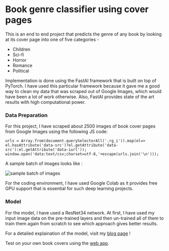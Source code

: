 # Book genre classifier using cover pages 

This is an end to end project that predicts the genre of any book by looking at its cover page into one of five categories - 
* Children
* Sci-fi
* Horror
* Romance
* Political

Implementation is done using the FastAI framework that is built on top of PyTorch. I have used this particular framework because it gave me a good way to clean my data that was scraped out of Google Images, which would have been a lot of work otherwise. Also, FastAI provides state of the art results with high computational power. 

### Data Preparation
For this project, I have scraped about 2500 images of book cover pages from Google Images using the following JS code:
```
urls = Array.from(document.querySelectorAll('.rg_i')).map(el=> el.hasAttribute('data-src')?el.getAttribute('data-src'):el.getAttribute('data-iurl')); 
window.open('data:text/csv;charset=utf-8,'+escape(urls.join('\n')));

```
A sample batch of images looks like :

![sample batch of images][logo]

[logo]: https://github.com/adityarc19/Book-Genre-classifier/blob/master/images/Screenshot%202020-07-13%20at%2010.36.57%20PM.png

For the coding environment, I have used Google Colab as it provides free GPU support that is essential for such deep learning projects.

### Model
For the model, I have used a ResNet34 network. At first, I have used my input image data on the pre-trained layers and then un-trained all of them to train them again from scratch to see which approach gives better results. 
















For a detailed explaination of the model, visit my [blog page](https://medium.com/swlh/judging-a-book-by-its-cover-the-deep-learning-way-94847c7c1274) !

Test on your own book covers using the [web app](https://book-genre-detector.onrender.com/).
